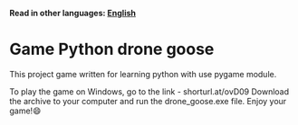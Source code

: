 **Read in other languages: [English](README.md)**

# Game Python drone goose

This project game written for learning python with use pygame module.

To play the game on Windows, go to the link - shorturl.at/ovD09 Download the
archive to your computer and run the drone_goose.exe file. Enjoy your
game!:smile:
